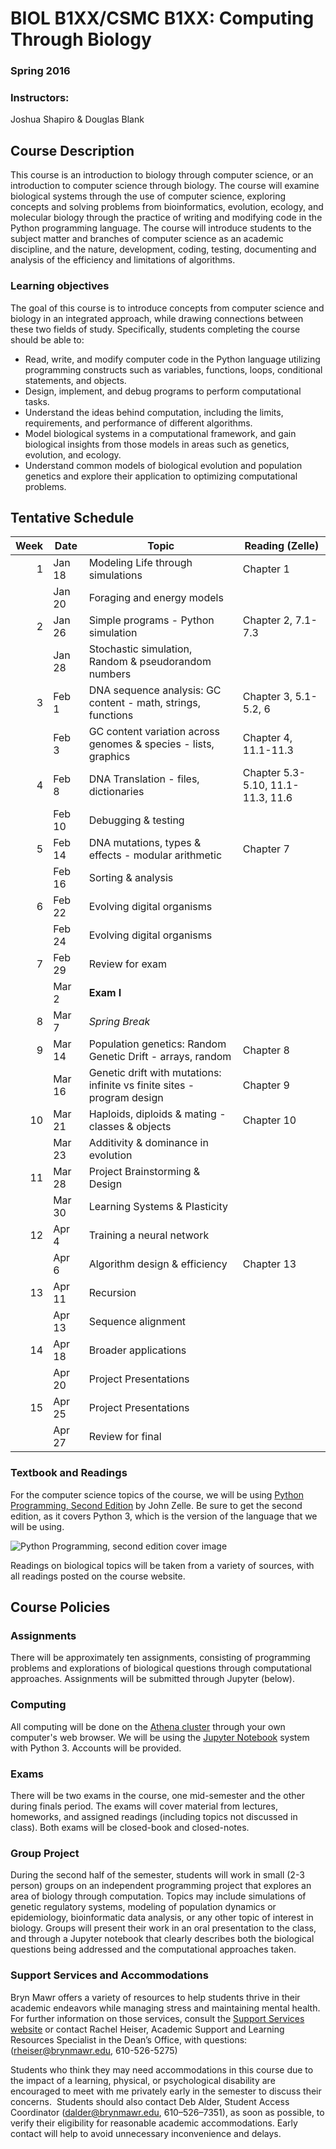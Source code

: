# BIOL B1XX/CSMC B1XX: Computing Through Biology
### Spring 2016

### Instructors:
Joshua Shapiro & Douglas Blank

## Course Description

This course is an introduction to biology through computer science, or an introduction to computer science through biology. The course will examine biological systems through the use of computer science, exploring concepts and solving problems from bioinformatics, evolution, ecology, and molecular biology through the practice of writing and modifying code in the Python programming language. The course will introduce students to the subject matter and branches of computer science as an academic discipline, and the nature, development, coding, testing, documenting and analysis of the efficiency and limitations of algorithms.

### Learning objectives
The goal of this course is to introduce concepts from computer science and biology in an integrated approach, while drawing connections between these two fields of study. Specifically, students completing the course should be able to:
 
* Read, write, and modify computer code in the Python language utilizing programming constructs such as variables, functions, loops, conditional statements, and objects. 
* Design, implement, and debug programs to perform computational tasks.
* Understand the ideas behind computation, including the limits, requirements, and performance of different algorithms.
* Model biological systems in a computational framework, and gain biological insights from those models in areas such as genetics, evolution, and ecology.
* Understand common models of biological evolution and population genetics and explore their application to optimizing computational problems.

## Tentative Schedule

 Week | Date   | Topic                          | Reading (Zelle) |
-----:|--------|--------------------------------|------------- |
1     | Jan 18 | Modeling Life through simulations | Chapter 1 |
      | Jan 20 | Foraging and energy models        |  |
2     | Jan 26 | Simple programs - Python simulation  | Chapter 2, 7.1-7.3 |
      | Jan 28 | Stochastic simulation, Random & pseudorandom numbers |  |
3     | Feb 1  | DNA sequence analysis: GC content -  math, strings, functions | Chapter 3, 5.1-5.2, 6 |
      | Feb 3  | GC content variation across genomes & species - lists, graphics | Chapter 4, 11.1-11.3 |
4     | Feb 8  | DNA Translation - files, dictionaries | Chapter 5.3-5.10, 11.1-11.3, 11.6 |
      | Feb 10 | Debugging & testing            |  |
5     | Feb 14 | DNA mutations, types & effects - modular arithmetic | Chapter 7 |
      | Feb 16 | Sorting & analysis            |  |
6     | Feb 22 | Evolving digital organisms    |  |
      | Feb 24 | Evolving digital organisms    |  |
7     | Feb 29  | Review for exam                |  |
      | Mar 2  | **Exam I**                     |  |
8     | Mar 7  | *Spring Break*                 |  |
9     | Mar 14 | Population genetics: Random Genetic Drift - arrays, random  | Chapter 8 |
      | Mar 16 | Genetic drift with mutations: infinite vs finite sites - program design | Chapter 9 |
10    | Mar 21 | Haploids, diploids & mating - classes & objects | Chapter 10 |
      | Mar 23 | Additivity & dominance in evolution | |
11    | Mar 28 | Project Brainstorming & Design      | |
      | Mar 30 | Learning Systems & Plasticity       | |
12    | Apr 4  | Training a neural network           | |
      | Apr 6  | Algorithm design & efficiency  | Chapter 13 |
13    | Apr 11 | Recursion                      |  |
      | Apr 13 | Sequence alignment             |  | 
14    | Apr 18 | Broader applications           |  |
      | Apr 20 | Project Presentations          |  |
15    | Apr 25 | Project Presentations          |  | 
      | Apr 27 | Review for final               |  |



### Textbook and Readings

For the computer science topics of the course, we will be using [Python Programming, Second Edition](http://mcsp.wartburg.edu/zelle/python/ppics2/index.html) by John Zelle. Be sure to get the second edition, as it covers Python 3, which is the version of the language that we will be using. 

<img src="http://mcsp.wartburg.edu/zelle/python/ppics2/cover.png" alt= "Python Programming, second edition cover image" style="display: block; margin-left: auto; margin-right: auto">

Readings on biological topics will be taken from a variety of sources, with all readings posted on the course website.

## Course Policies

###  Assignments

There will be approximately ten assignments, consisting of programming problems and explorations of biological questions through computational approaches. Assignments will be submitted through Jupyter (below).

### Computing

All computing will be done on the [Athena cluster](https://athena.brynmawr.edu/) through your own computer's web browser. We will be using the [Jupyter Notebook](https://jupyter.org) system with Python 3. Accounts will be provided.

### Exams

There will be two exams in the course, one mid-semester and the other during finals period. The exams will cover material from lectures, homeworks, and assigned readings (including topics not discussed in class). Both exams will be closed-book and closed-notes.

### Group Project

During the second half of the semester, students will work in small (2-3 person) groups on an independent programming project that explores an area of biology through computation. Topics may include  simulations of genetic regulatory systems, modeling of population dynamics or epidemiology, bioinformatic data analysis, or any other topic of interest in biology. Groups will present their work in an oral presentation to the class, and through a Jupyter notebook that clearly describes both the biological questions being addressed and the computational approaches taken.


### Support Services and Accommodations

Bryn Mawr offers a variety of resources to help students thrive in their academic endeavors while managing stress and maintaining mental health. For further information on those services, consult the [Support Services website](http://www.brynmawr.edu/academicsupport/StudentSupportServices.html) or contact Rachel Heiser, Academic Support and Learning Resources Specialist in the Dean’s Office, with questions: ([rheiser@brynmawr.edu](mailto:rheiser@brynmawr.edu), 610-526-5275) 

Students who think they may need accommodations in this course due to the impact of a learning, physical, or psychological disability are encouraged to meet with me privately early in the semester to discuss their concerns.  Students should also contact Deb Alder, Student Access Coordinator ([dalder@brynmawr.edu](mailto:rdalder@brynmawr.edu), 610–526–7351), as soon as possible, to verify their eligibility for reasonable academic accommodations.  Early contact will help to avoid unnecessary inconvenience and delays.

